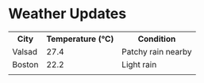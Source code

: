 # Weather Updates

<!-- WEATHER-UPDATE-START -->
<table><tr><th>City</th><th>Temperature (°C)</th><th>Condition</th></tr><tr><td>Valsad</td><td>27.4</td><td>Patchy rain nearby</td></tr><tr><td>Boston</td><td>22.2</td><td>Light rain</td></tr><tr><td></td><td></td><td></td></tr></table>
<!-- WEATHER-UPDATE-END -->
